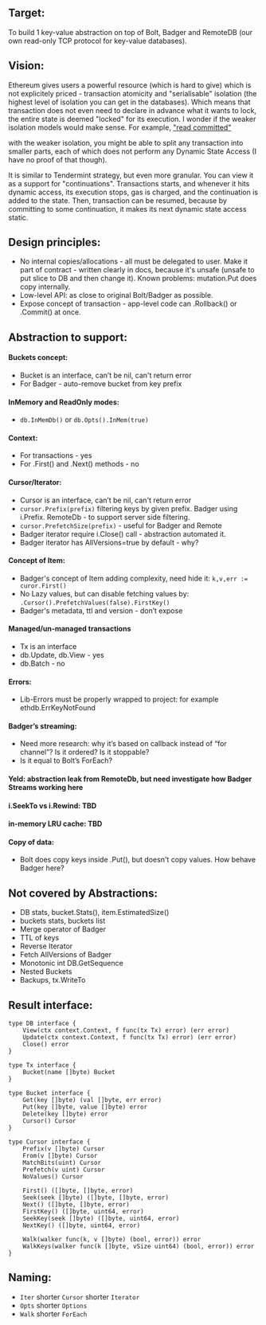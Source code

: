 ## Target: 

To build 1 key-value abstraction on top of Bolt, Badger and RemoteDB (our own read-only TCP protocol for key-value databases).

## Vision: 

Ethereum gives users a powerful resource (which is hard to give) which is not explicitely priced - 
transaction atomicity and "serialisable" isolation (the highest level of isolation you can get in the databases). 
Which means that transaction does not even need to declare in advance what it wants to lock, the entire 
state is deemed "locked" for its execution. I wonder if the weaker isolation models would make sense. 
For example, ["read committed"](https://en.wikipedia.org/wiki/Isolation_(database_systems)#Read_committed)

with the weaker isolation, you might be able to split any transaction into smaller parts, each of which 
does not perform any Dynamic State Access (I have no proof of that though).

It is similar to Tendermint strategy, but even more granular. You can view it as a support for "continuations". 
Transactions starts, and whenever it hits dynamic access, its execution stops, gas is charged, and the continuation 
is added to the state. Then, transaction can be resumed, because by committing to some continuation, it makes its 
next dynamic state access static.

## Design principles:
- No internal copies/allocations - all must be delegated to user. 
Make it part of contract - written clearly in docs, because it's unsafe (unsafe to put slice to DB and then change it). 
Known problems: mutation.Put does copy internally. 
- Low-level API: as close to original Bolt/Badger as possible.
- Expose concept of transaction - app-level code can .Rollback() or .Commit() at once. 

## Abstraction to support: 

#### Buckets concept:
- Bucket is an interface, can’t be nil, can't return error
- For Badger - auto-remove bucket from key prefix

#### InMemory and ReadOnly modes: 
- `db.InMemDb()` or `db.Opts().InMem(true)` 

#### Context:
- For transactions - yes
- For .First() and .Next() methods - no

#### Cursor/Iterator: 
- Cursor is an interface, can’t be nil, can't return error
- `cursor.Prefix(prefix)` filtering keys by given prefix. Badger using i.Prefix. RemoteDb - to support server side filtering.
- `cursor.PrefetchSize(prefix)` - useful for Badger and Remote
- Badger iterator require i.Close() call - abstraction automated it.
- Badger iterator has AllVersions=true by default - why?

#### Concept of Item:
- Badger's concept of Item adding complexity, need hide it: `k,v,err := curor.First()`
- No Lazy values, but can disable fetching values by: `.Cursor().PrefetchValues(false).FirstKey()`
- Badger's metadata, ttl and version - don’t expose

#### Managed/un-managed transactions
- Tx is an interface
- db.Update, db.View - yes
- db.Batch - no
  
#### Errors: 
- Lib-Errors must be properly wrapped to project: for example ethdb.ErrKeyNotFound

#### Badger’s streaming:
- Need more research: why it’s based on callback instead of  “for channel”? Is it ordered? Is it stoppable? 
- Is it equal to Bolt’s ForEach?

#### Yeld: abstraction leak from RemoteDb, but need investigate how Badger Streams working here
#### i.SeekTo vs i.Rewind: TBD
#### in-memory LRU cache: TBD
#### Copy of data: 
- Bolt does copy keys inside .Put(), but doesn't copy values. How behave Badger here? 

## Not covered by Abstractions:
- DB stats, bucket.Stats(), item.EstimatedSize()
- buckets stats, buckets list
- Merge operator of Badger 
- TTL of keys
- Reverse Iterator
- Fetch AllVersions of Badger
- Monotonic int DB.GetSequence 
- Nested Buckets
- Backups, tx.WriteTo

## Result interface:

```
type DB interface {
	View(ctx context.Context, f func(tx Tx) error) (err error)
	Update(ctx context.Context, f func(tx Tx) error) (err error)
	Close() error
}

type Tx interface {
	Bucket(name []byte) Bucket
}

type Bucket interface {
	Get(key []byte) (val []byte, err error)
	Put(key []byte, value []byte) error
	Delete(key []byte) error
	Cursor() Cursor
}

type Cursor interface {
	Prefix(v []byte) Cursor
	From(v []byte) Cursor
	MatchBits(uint) Cursor
	Prefetch(v uint) Cursor
	NoValues() Cursor

	First() ([]byte, []byte, error)
	Seek(seek []byte) ([]byte, []byte, error)
	Next() ([]byte, []byte, error)
	FirstKey() ([]byte, uint64, error)
	SeekKey(seek []byte) ([]byte, uint64, error)
	NextKey() ([]byte, uint64, error)

	Walk(walker func(k, v []byte) (bool, error)) error
	WalkKeys(walker func(k []byte, vSize uint64) (bool, error)) error
}
```

## Naming: 
- `Iter` shorter `Cursor` shorter `Iterator`
- `Opts` shorter `Options`
- `Walk` shorter `ForEach`

